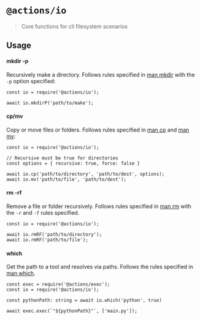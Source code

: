 # `@actions/io`

> Core functions for cli filesystem scenarios

## Usage

#### mkdir -p

Recursively make a directory. Follows rules specified in [man mkdir](https://linux.die.net/man/1/mkdir) with the `-p` option specified:

```
const io = require('@actions/io');

await io.mkdirP('path/to/make');
```

#### cp/mv

Copy or move files or folders. Follows rules specified in [man cp](https://linux.die.net/man/1/cp) and [man mv](https://linux.die.net/man/1/mv):

```
const io = require('@actions/io');

// Recursive must be true for directories
const options = { recursive: true, force: false }

await io.cp('path/to/directory', 'path/to/dest', options);
await io.mv('path/to/file', 'path/to/dest');
```

#### rm -rf

Remove a file or folder recursively. Follows rules specified in [man rm](https://linux.die.net/man/1/rm) with the `-r` and `-f` rules specified.

```
const io = require('@actions/io');

await io.rmRF('path/to/directory');
await io.rmRF('path/to/file');
```

#### which

Get the path to a tool and resolves via paths. Follows the rules specified in [man which](https://linux.die.net/man/1/which).

```
const exec = require('@actions/exec');
const io = require('@actions/io');

const pythonPath: string = await io.which('python', true)

await exec.exec(`"${pythonPath}"`, ['main.py']);
```